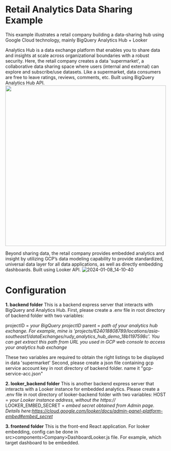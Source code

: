 # Retail Analytics Data Sharing Example
This example illustrates a retail company building a data-sharing hub using Google Cloud technology, mainly BigQuery Analytics Hub + Looker 

Analytics Hub is a data exchange platform that enables you to share data and insights at scale across organizational boundaries with a robust security. Here, the retail company creates a data 'supermarket', a collaborative data sharing space where users (internal and external) can explore and subscribe/use datasets. Like a supermarket, data consumers are free to leave ratings, reviews, comments, etc. Built using BigQuery Analytics Hub API.
<img src="/[images/output/video1.gif](https://github.com/rudylimxl/game_analytics/assets/103036639/4cf099ae-9fc8-4797-9984-d3c9b2d9444f)" height="500"/>


Beyond sharing data, the retail company provides embedded analytics and insight by utilizing GCP’s data modeling capability to provide standardized, universal data layer for all data applications, as well as directly embedding dashboards. Built using Looker API.
![2024-01-08_14-10-40](https://github.com/rudylimxl/game_analytics/assets/103036639/6a16df57-2360-4083-ae07-fc3b1c89e249)


# Configuration
**1. backend folder**
This is a backend express server that interacts with BigQuery and Analytics Hub.
First, please create a .env file in root directory of backend folder with two variables:

projectID = *your BigQuery projectID*
parent = *path of your analytics hub exchange. For example, mine is 'projects/624018808789/locations/asia-southeast1/dataExchanges/rudy_analytics_hub_demo_18b1197598c'. You can get extract this path from URL you used in GCP web console to access your analytics hub exchange*

These two variables are required to obtain the right listings to be displayed in data 'supermarket'
Second, please create a json file containing gcp service account key in root directory of backend folder. name it "gcp-service-acc.json"

**2. looker_backend folder**
This is another backend express server that interacts with a Looker instance for embedded analytics.
Please create a .env file in root directory of looker-backend folder with two variables:
HOST = *your Looker instance address, without the https://*
LOOKER_EMBED_SECRET = *embed secret obtained from Admin page. Details here:https://cloud.google.com/looker/docs/admin-panel-platform-embed#embed_secret*

**3. frontend folder**
This is the front-end React application.
For looker embedding, config can be done in src>components>Company>DashboardLooker.js file.
For example, which target dashboard to be embedded.

